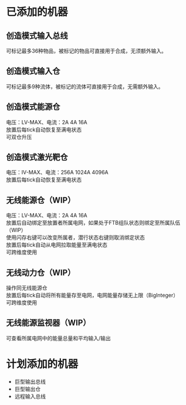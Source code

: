 # 已添加的机器
## 创造模式输入总线
可标记最多36种物品，被标记的物品可直接用于合成，无须额外输入。
## 创造模式输入仓
可标记最多9种流体，被标记的流体可直接用于合成，无需额外输入。
## 创造模式能源仓
电压：LV-MAX、电流：2A 4A 16A<br>
放置后每tick自动恢复至满电状态<br>
可双仓升压
## 创造模式激光靶仓
电压：IV-MAX、电流：256A 1024A 4096A<br>
放置后每tick自动恢复至满电状态<br>
## 无线能源仓（WIP）
电压：LV-MAX、电流：2A 4A 16A<br>
放置后自动绑定至放置者所属电网，如果处于FTB组队状态则绑定至所属队伍（WIP）<br>
使用闪存右键可以改变所属者，潜行状态右键则取消绑定状态<br>
放置后每tick自动从电网拉取能量至满电状态<br>
可跨维度使用
## 无线动力仓（WIP）
操作同无线能源仓<br>
放置后每tick自动将所有能量存至电网，电网能量存储无上限（BigInteger）<br>
可跨维度使用
## 无线能源监视器（WIP）
可查看所属电网中的能量总量和平均输入/输出

# 计划添加的机器
* 巨型输出总线
* 巨型输出仓
* 远程输入总线
